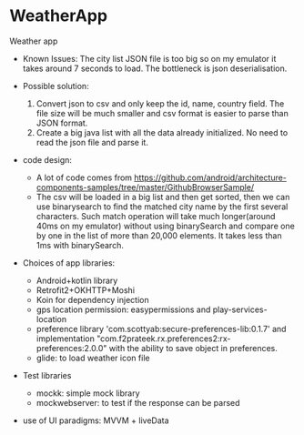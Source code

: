 # WeatherApp
Weather app

- Known Issues:
  The city list JSON file is too big so on my emulator it takes around 7 seconds to load. The bottleneck is json deserialisation.
- Possible solution:
  1. Convert json to csv and only keep the id, name, country field. The file size will be much smaller and csv format is easier to parse than JSON format.
  2. Create a big java list with all the data already initialized. No need to read the json file and parse it.

- code design:
  * A lot of code comes from https://github.com/android/architecture-components-samples/tree/master/GithubBrowserSample/ 
  * The csv will be loaded in a big list and then get sorted, then we can use binarysearch to find the matched city name by the first several characters. Such match operation will take much longer(around 40ms on my emulator) without using binarySearch and compare one by one in the list of more than 20,000 elements. It takes less than 1ms with binarySearch.
  
- Choices of app libraries:
  * Android+kotlin library
  * Retrofit2+OKHTTP+Moshi
  * Koin for dependency injection
  * gps location permission: easypermissions and play-services-location
  * preference library 'com.scottyab:secure-preferences-lib:0.1.7' and implementation "com.f2prateek.rx.preferences2:rx-preferences:2.0.0" with the ability to save object in preferences. 
  * glide: to load weather icon file
- Test libraries
  * mockk: simple mock library
  * mockwebserver: to test if the response can be parsed
- use of UI paradigms: MVVM + liveData
